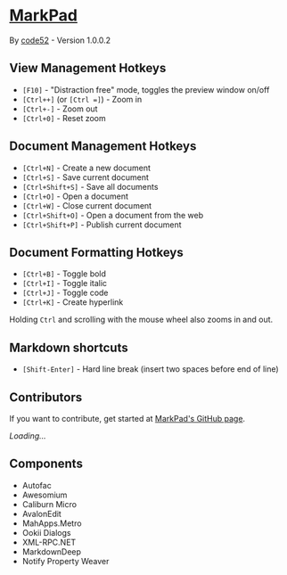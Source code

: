 # [MarkPad](http://code52.org/DownmarkerWPF/)

By [code52](http://code52.org/) - Version 1.0.0.2

## View Management Hotkeys

- `[F10]` - "Distraction free" mode, toggles the preview window on/off
- `[Ctrl++]` (or `[Ctrl =]`) - Zoom in
- `[Ctrl+-]` - Zoom out
- `[Ctrl+0]` - Reset zoom

## Document Management Hotkeys

- `[Ctrl+N]` - Create a new document
- `[Ctrl+S]` - Save current document
- `[Ctrl+Shift+S]` - Save all documents
- `[Ctrl+O]` - Open a document
- `[Ctrl+W]` - Close current document
- `[Ctrl+Shift+O]` - Open a document from the web
- `[Ctrl+Shift+P]` - Publish current document

## Document Formatting Hotkeys
- `[Ctrl+B]` - Toggle bold
- `[Ctrl+I]` - Toggle italic
- `[Ctrl+J]` - Toggle code
- `[Ctrl+K]` - Create hyperlink

Holding `Ctrl` and scrolling with the mouse wheel also zooms in and out.


## Markdown shortcuts

- `[Shift-Enter]` - Hard line break (insert two spaces before end of line)


## Contributors

If you want to contribute, get started at [MarkPad's GitHub page](https://github.com/Code52/DownmarkerWPF).

<div id="contributors"><em>Loading...</em></div>


## Components

- Autofac
- Awesomium
- Caliburn Micro
- AvalonEdit
- MahApps.Metro
- Ookii Dialogs
- XML-RPC.NET
- MarkdownDeep
- Notify Property Weaver






<script id="contributorTemplate" type="text/x-jQuery-tmpl">
{{each contributors}}
<img src="http://gravatar.com/avatar/${gravatar_id}?s=15" alt="${ name }" /> <a href="https://github.com/${login}">${name || login}</a> - (${contributions} commits)<br/>
{{/each}}
</script>

<script src="http://code.jquery.com/jquery.min.js" type="text/javascript"></script>
<script type="text/javascript" src="http://ajax.aspnetcdn.com/ajax/jquery.templates/beta1/jquery.tmpl.js"></script>
<script>
 $(function(){
    $.ajax({
        url: "http://github.com/api/v2/json/repos/show/Code52/DownmarkerWPF/contributors",
        dataType: 'jsonp',
        success: function(data) 
		{
			data.contributors = data.contributors.sort(function (a, b) 
			{ 
				if (a.contributions > b.contributions) return -1;
				if (a.contributions < b.contributions) return 1;
				return 0;
			});
			$('#contributors').html($("#contributorTemplate").tmpl(data));
        }
    });
  });
</script>